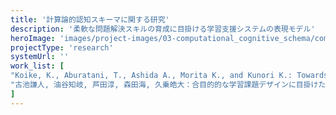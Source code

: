 ```yaml
---
title: '計算論的認知スキーマに関する研究'
description: '柔軟な問題解決スキルの育成に目掛ける学習支援システムの表現モデル'
heroImage: 'images/project-images/03-computational_cognitive_schema/computational_cognitive_schema.png'
projectType: 'research'
systemUrl: ''
work_list: [
"Koike, K., Aburatani, T., Ashida A., Morita K., and Kunori K.: Towards a Schema-Centered Approach in Intelligent Tutoring Systems: Defining and Formalizing Computational Cognitive Schemas as Domain Models, Proc. of HCI International 2025, to-appear, (2025).",
"古池謙人, 油谷知岐, 芦田淳, 森田海, 久乗皓大：合目的的な学習課題デザインに目掛けたドメインモデル設計プロセスの初期検討, 人工知能学会 第102回 先進的学習科学と工学研究会, SIG-ALST-102-07, pp.38-43, (2024).",
]
---
```



